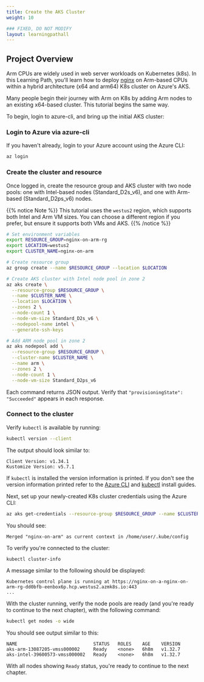 ```yaml
---
title: Create the AKS Cluster
weight: 10

### FIXED, DO NOT MODIFY
layout: learningpathall
---
```


## Project Overview

Arm CPUs are widely used in web server workloads on Kubernetes (k8s). In this Learning Path, you'll learn how to deploy [nginx](https://nginx.org/) on Arm-based CPUs within a hybrid architecture (x64 and arm64) K8s cluster on Azure's AKS.

Many people begin their journey with Arm on K8s by adding Arm nodes to an existing x64-based cluster.  This tutorial begins the same way.   

To begin, login to azure-cli, and bring up the initial AKS cluster:

### Login to Azure via azure-cli 
If you haven't already, login to your Azure account using the Azure CLI:

```bash
az login
```

### Create the cluster and resource
Once logged in, create the resource group and AKS cluster with two node pools: one with Intel-based nodes (Standard_D2s_v6), and one with Arm-based (Standard_D2ps_v6) nodes.  

{{% notice Note %}}
This tutorial uses the `westus2` region, which supports both Intel and Arm VM sizes. You can choose a different region if you prefer, but ensure it supports both VMs and AKS.
{{% /notice %}}

 
```bash
# Set environment variables
export RESOURCE_GROUP=nginx-on-arm-rg
export LOCATION=westus2
export CLUSTER_NAME=nginx-on-arm

# Create resource group
az group create --name $RESOURCE_GROUP --location $LOCATION

# Create AKS cluster with Intel node pool in zone 2
az aks create \
  --resource-group $RESOURCE_GROUP \
  --name $CLUSTER_NAME \
  --location $LOCATION \
  --zones 2 \
  --node-count 1 \
  --node-vm-size Standard_D2s_v6 \
  --nodepool-name intel \
  --generate-ssh-keys

# Add ARM node pool in zone 2
az aks nodepool add \
  --resource-group $RESOURCE_GROUP \
  --cluster-name $CLUSTER_NAME \
  --name arm \
  --zones 2 \
  --node-count 1 \
  --node-vm-size Standard_D2ps_v6

```

Each command returns JSON output. Verify that `"provisioningState": "Succeeded"` appears in each response.

### Connect to the cluster

Verify `kubectl` is available by running:

```bash
kubectl version --client
```

The output should look similar to:

```output
Client Version: v1.34.1
Kustomize Version: v5.7.1
```

If `kubectl` is installed the version information is printed. If you don't see the version information printed refer to the [Azure CLI](/install-guides/azure-cli) and [kubectl](/install-guides/kubectl/) install guides.

Next, set up your newly-created K8s cluster credentials using the Azure CLI:

```bash
az aks get-credentials --resource-group $RESOURCE_GROUP --name $CLUSTER_NAME
```

You should see:

```output
Merged "nginx-on-arm" as current context in /home/user/.kube/config
```

To verify you're connected to the cluster:

```bash
kubectl cluster-info
```

A message similar to the following should be displayed:

```output
Kubernetes control plane is running at https://nginx-on-a-nginx-on-arm-rg-dd0bfb-eenbox6p.hcp.westus2.azmk8s.io:443
...
```

With the cluster running, verify the node pools are ready (and you're ready to continue to the next chapter), with the following command:

```bash
kubectl get nodes -o wide
```

You should see output similar to this:

```output
NAME                            STATUS   ROLES    AGE    VERSION
aks-arm-13087205-vmss000002     Ready    <none>   6h8m   v1.32.7
aks-intel-39600573-vmss000002   Ready    <none>   6h8m   v1.32.7
```


With all nodes showing `Ready` status, you're ready to continue to the next chapter.
